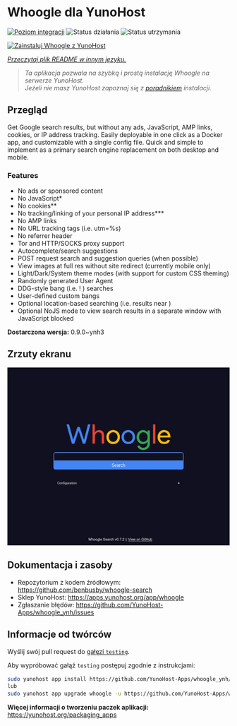<!--
To README zostało automatycznie wygenerowane przez <https://github.com/YunoHost/apps/tree/master/tools/readme_generator>
Nie powinno być ono edytowane ręcznie.
-->

# Whoogle dla YunoHost

[![Poziom integracji](https://apps.yunohost.org/badge/integration/whoogle)](https://ci-apps.yunohost.org/ci/apps/whoogle/)
![Status działania](https://apps.yunohost.org/badge/state/whoogle)
![Status utrzymania](https://apps.yunohost.org/badge/maintained/whoogle)

[![Zainstaluj Whoogle z YunoHost](https://install-app.yunohost.org/install-with-yunohost.svg)](https://install-app.yunohost.org/?app=whoogle)

*[Przeczytaj plik README w innym języku.](./ALL_README.md)*

> *Ta aplikacja pozwala na szybką i prostą instalację Whoogle na serwerze YunoHost.*  
> *Jeżeli nie masz YunoHost zapoznaj się z [poradnikiem](https://yunohost.org/install) instalacji.*

## Przegląd

Get Google search results, but without any ads, JavaScript, AMP links, cookies, or IP address tracking. Easily deployable in one click as a Docker app, and customizable with a single config file. Quick and simple to implement as a primary search engine replacement on both desktop and mobile.

### Features

- No ads or sponsored content
- No JavaScript*
- No cookies**
- No tracking/linking of your personal IP address***
- No AMP links
- No URL tracking tags (i.e. utm=%s)
- No referrer header
- Tor and HTTP/SOCKS proxy support
- Autocomplete/search suggestions
- POST request search and suggestion queries (when possible)
- View images at full res without site redirect (currently mobile only)
- Light/Dark/System theme modes (with support for custom CSS theming)
- Randomly generated User Agent
- DDG-style bang (i.e. !<tag> <query>) searches
- User-defined custom bangs
- Optional location-based searching (i.e. results near <city>)
- Optional NoJS mode to view search results in a separate window with JavaScript blocked


**Dostarczona wersja:** 0.9.0~ynh3

## Zrzuty ekranu

![Zrzut ekranu z Whoogle](./doc/screenshots/screenshot.png)

## Dokumentacja i zasoby

- Repozytorium z kodem źródłowym: <https://github.com/benbusby/whoogle-search>
- Sklep YunoHost: <https://apps.yunohost.org/app/whoogle>
- Zgłaszanie błędów: <https://github.com/YunoHost-Apps/whoogle_ynh/issues>

## Informacje od twórców

Wyślij swój pull request do [gałęzi `testing`](https://github.com/YunoHost-Apps/whoogle_ynh/tree/testing).

Aby wypróbować gałąź `testing` postępuj zgodnie z instrukcjami:

```bash
sudo yunohost app install https://github.com/YunoHost-Apps/whoogle_ynh/tree/testing --debug
lub
sudo yunohost app upgrade whoogle -u https://github.com/YunoHost-Apps/whoogle_ynh/tree/testing --debug
```

**Więcej informacji o tworzeniu paczek aplikacji:** <https://yunohost.org/packaging_apps>
